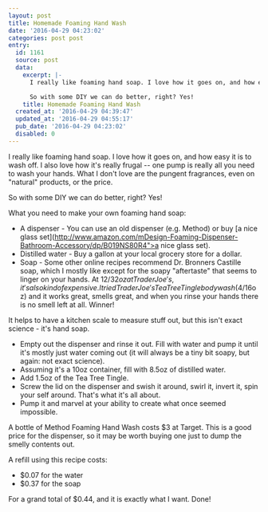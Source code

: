 ```yaml
---
layout: post
title: Homemade Foaming Hand Wash
date: '2016-04-29 04:23:02'
categories: post post
entry:
  id: 1161
  source: post
  data:
    excerpt: |-
      I really like foaming hand soap. I love how it goes on, and how easy it is to wash off. I also love how it's really frugal -- one pump is really all you need to wash your hands. What I don't love are the pungent fragrances, even on "natural" products, or the price.

      So with some DIY we can do better, right? Yes!
    title: Homemade Foaming Hand Wash
  created_at: '2016-04-29 04:39:47'
  updated_at: '2016-04-29 04:55:17'
  pub_date: '2016-04-29 04:23:02'
  disabled: 0
---
```

I really like foaming hand soap. I love how it goes on, and how easy it is to wash off. I also love how it's really frugal -- one pump is really all you need to wash your hands. What I don't love are the pungent fragrances, even on "natural" products, or the price.

So with some DIY we can do better, right? Yes!

What you need to make your own foaming hand soap:

* A dispenser - You can use an old dispenser (e.g. Method) or buy [a nice glass set](http://www.amazon.com/mDesign-Foaming-Dispenser-Bathroom-Accessory/dp/B019NS80R4">a nice glass set).
* Distilled water - Buy a gallon at your local grocery store for a dollar.
* Soap - Some other online recipes recommend Dr. Bronners Castille soap, which I mostly like except for the soapy "aftertaste" that seems to linger on your hands. At $12/32oz at Trader Joe's, it's also kind of expensive. I tried Trader Joe's Tea Tree Tingle body wash ($4/16oz) and it works great, smells great, and when you rinse your hands there is no smell left at all. Winner!

It helps to have a kitchen scale to measure stuff out, but this isn't exact science - it's hand soap.

* Empty out the dispenser and rinse it out. Fill with water and pump it until it's mostly just water coming out (it will always be a tiny bit soapy, but again: not exact science).
* Assuming it's a 10oz container, fill with 8.5oz of distilled water.
* Add 1.5oz of the Tea Tree Tingle.
* Screw the lid on the dispenser and swish it around, swirl it, invert it, spin your self around. That's what it's all about.
* Pump it and marvel at your ability to create what once seemed impossible.

A bottle of Method Foaming Hand Wash costs $3 at Target. This is a good price for the dispenser, so it may be worth buying one just to dump the smelly contents out.

A refill using this recipe costs:
* $0.07 for the water
* $0.37 for the soap

For a grand total of $0.44, and it is exactly what I want. Done!
